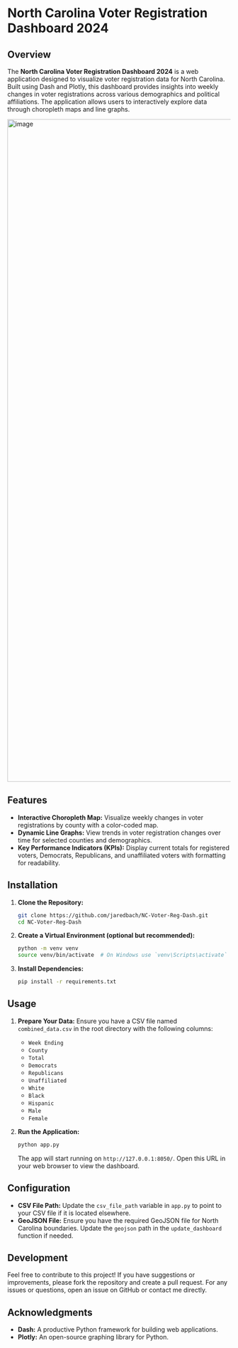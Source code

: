 # North Carolina Voter Registration Dashboard 2024

## Overview

The **North Carolina Voter Registration Dashboard 2024** is a web application designed to visualize voter registration data for North Carolina. Built using Dash and Plotly, this dashboard provides insights into weekly changes in voter registrations across various demographics and political affiliations. The application allows users to interactively explore data through choropleth maps and line graphs.

<img width="1491" alt="image" src="https://github.com/user-attachments/assets/59ed4a1c-3938-4d36-95ca-6ac1476cc520">

## Features

- **Interactive Choropleth Map:** Visualize weekly changes in voter registrations by county with a color-coded map.
- **Dynamic Line Graphs:** View trends in voter registration changes over time for selected counties and demographics.
- **Key Performance Indicators (KPIs):** Display current totals for registered voters, Democrats, Republicans, and unaffiliated voters with formatting for readability.

## Installation

1. **Clone the Repository:**

    ```bash
    git clone https://github.com/jaredbach/NC-Voter-Reg-Dash.git
    cd NC-Voter-Reg-Dash
    ```

2. **Create a Virtual Environment (optional but recommended):**

    ```bash
    python -m venv venv
    source venv/bin/activate  # On Windows use `venv\Scripts\activate`
    ```

3. **Install Dependencies:**

    ```bash
    pip install -r requirements.txt
    ```

## Usage

1. **Prepare Your Data:**
   Ensure you have a CSV file named `combined_data.csv` in the root directory with the following columns:
   - `Week Ending`
   - `County`
   - `Total`
   - `Democrats`
   - `Republicans`
   - `Unaffiliated`
   - `White`
   - `Black`
   - `Hispanic`
   - `Male`
   - `Female`

2. **Run the Application:**

    ```bash
    python app.py
    ```

    The app will start running on `http://127.0.0.1:8050/`. Open this URL in your web browser to view the dashboard.

## Configuration

- **CSV File Path:** Update the `csv_file_path` variable in `app.py` to point to your CSV file if it is located elsewhere.
- **GeoJSON File:** Ensure you have the required GeoJSON file for North Carolina boundaries. Update the `geojson` path in the `update_dashboard` function if needed.

## Development

Feel free to contribute to this project! If you have suggestions or improvements, please fork the repository and create a pull request. For any issues or questions, open an issue on GitHub or contact me directly.


## Acknowledgments

- **Dash:** A productive Python framework for building web applications.
- **Plotly:** An open-source graphing library for Python.
